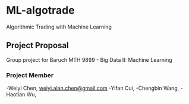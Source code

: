 # ML-algotrade
Algorithmic Trading with Machine Learning

## Project Proposal
Group project for Baruch MTH 9899 - Big Data II: Machine Learning

### Project Member
-Weiyi Chen, weiyi.alan.chen@gmail.com
-Yifan Cui,
-Chengbin Wang,
-Haotian Wu,
